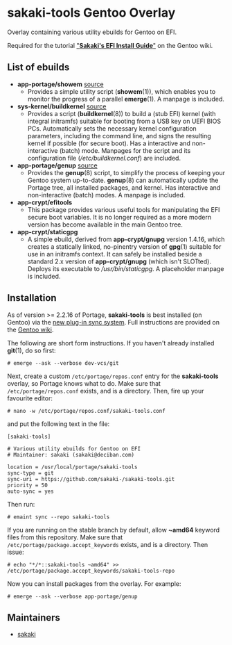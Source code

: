 # sakaki-tools Gentoo Overlay

Overlay containing various utility ebuilds for Gentoo on EFI.

Required for the tutorial ["**Sakaki's EFI Install Guide**"](https://wiki.gentoo.org/wiki/Sakaki's_EFI_Install_Guide) on the Gentoo wiki.

## List of ebuilds

* **app-portage/showem** [source](https://github.com/sakaki-/showem)
  * Provides a simple utility script (**showem**(1)), which enables you to monitor the progress of a parallel **emerge**(1). A manpage is included.
* **sys-kernel/buildkernel** [source](https://github.com/sakaki-/buildkernel)
  * Provides a script (**buildkernel**(8)) to build a (stub EFI) kernel (with integral initramfs) suitable for booting from a USB key on UEFI BIOS PCs. Automatically sets the necessary kernel configuration parameters, including the command line, and signs the resulting kernel if possible (for secure boot). Has a interactive and non-interactive (batch) mode. Manpages for the script and its configuration file (_/etc/buildkernel.conf_) are included.
* **app-portage/genup** [source](https://github.com/sakaki-/genup)
  * Provides the **genup**(8) script, to simplify the process of keeping your Gentoo system up-to-date. **genup**(8) can automatically update the Portage tree, all installed packages, and kernel. Has interactive and non-interactive (batch) modes. A manpage is included.
* **app-crypt/efitools**
  * This package provides various useful tools for manipulating the EFI secure boot variables. It is no longer required as a more modern version has become available in the main Gentoo tree.
* **app-crypt/staticgpg**
  * A simple ebuild, derived from **app-crypt/gnupg** version 1.4.16, which creates a statically linked, no-pinentry version of **gpg**(1) suitable for use in an initramfs context. It can safely be installed beside a standard 2.x version of **app-crypt/gnupg** (which isn't SLOTted). Deploys its executable to _/usr/bin/staticgpg_. A placeholder manpage is included.

## Installation

As of version >= 2.2.16 of Portage, **sakaki-tools** is best installed (on Gentoo) via the [new plug-in sync system](https://wiki.gentoo.org/wiki/Project:Portage/Sync).
Full instructions are provided on the [Gentoo wiki](https://wiki.gentoo.org/wiki/Sakaki's_EFI_Install_Guide/Building_the_Gentoo_Base_System_Minus_Kernel#Preparing_to_Run_Parallel_emerges).

The following are short form instructions. If you haven't already installed **git**(1), do so first:

    # emerge --ask --verbose dev-vcs/git 

Next, create a custom `/etc/portage/repos.conf` entry for the **sakaki-tools** overlay, so Portage knows what to do. Make sure that `/etc/portage/repos.conf` exists, and is a directory. Then, fire up your favourite editor:

    # nano -w /etc/portage/repos.conf/sakaki-tools.conf

and put the following text in the file:
```
[sakaki-tools]
 
# Various utility ebuilds for Gentoo on EFI
# Maintainer: sakaki (sakaki@deciban.com)
 
location = /usr/local/portage/sakaki-tools
sync-type = git
sync-uri = https://github.com/sakaki-/sakaki-tools.git
priority = 50
auto-sync = yes
```

Then run:

    # emaint sync --repo sakaki-tools

If you are running on the stable branch by default, allow **~amd64** keyword files from this repository. Make sure that `/etc/portage/package.accept_keywords` exists, and is a directory. Then issue:

    # echo "*/*::sakaki-tools ~amd64" >> /etc/portage/package.accept_keywords/sakaki-tools-repo
    
Now you can install packages from the overlay. For example:

    # emerge --ask --verbose app-portage/genup

## Maintainers

* [sakaki](mailto:sakaki@deciban.com)
